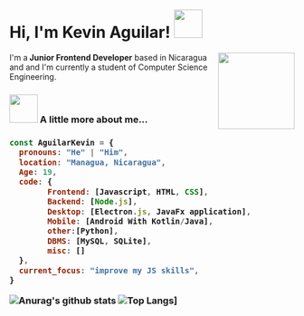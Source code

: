 <h1> Hi, I'm Kevin Aguilar! <img src="https://media.giphy.com/media/mGcNjsfWAjY5AEZNw6/giphy.gif" width="50"></h1>
<img align='right' src="https://media2.giphy.com/media/u2pmTWUi0MXjyrMaVj/giphy.gif" width="135">
<span>I'm a<strong> Junior Frontend Developer</strong> based in Nicaragua and and I'm currently a student of Computer Science Engineering.</span>

### <img src="https://media.giphy.com/media/VgCDAzcKvsR6OM0uWg/giphy.gif" width="50"> A little more about me...  

<h3>
    
```javascript
const AguilarKevin = {
  pronouns: "He" | "Him",
  location: "Managua, Nicaragua",
  Age: 19,
  code: {
        Frontend: [Javascript, HTML, CSS],
        Backend: [Node.js],
        Desktop: [Electron.js, JavaFx application],
        Mobile: [Android With Kotlin/Java],
        other:[Python],
        DBMS: [MySQL, SQLite],
        misc: []
  },
  current_focus: "improve my JS skills",
}
```
![Anurag's github stats](https://github-readme-stats.vercel.app/api?username=aguilarkevin&show_icons=true&theme=dark)
![Top Langs](https://github-readme-stats.vercel.app/api/top-langs/?username=aguilarkevin&show_icons=true&theme=dark&layout=compact)]

</h3>
